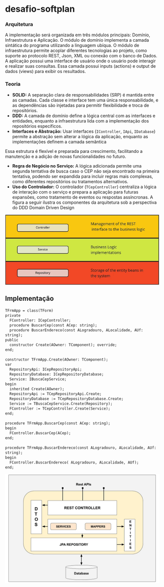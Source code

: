 # desafio-softplan


### Arquitetura

A implementação será organizada em três módulos principais: Domínio, Infraestrutura e Aplicação. O módulo de domínio implementa a camada sintática do programa utilizando a linguagem ubíqua.
O módulo de infraestrutura permite acoplar diferentes tecnologias ao projeto, como suporte ao protocolo REST, Json, XML ou conexão com o banco de Dados.
A aplicação possui uma interface de usuário onde o usuário pode interagir e realizar suas consultas. Essa camada possui inputs (actions) e output de dados (views) para exibir os resultados.
### Teoria

- **SOLID:** A separação clara de responsabilidades (SRP) é mantida entre as camadas. Cada classe e interface tem uma única responsabilidade, e as dependências são injetadas para permitir flexibilidade e troca de repositórios.
- **DDD:** A camada de domínio define a lógica central com as interfaces e entidades, enquanto a infraestrutura lida com a implementação dos repositórios específicos.
- **Interfaces e Abstração:** Usar interfaces (`IController`, `IApi`, `IDatabase`) permite a abstração sem alterar a lógica da aplicação, enquanto as implementações definem a camada semântica

Essa estrutura é flexível e preparada para crescimento, facilitando a manutenção e a adição de novas funcionalidades no futuro.
- **Regra de Negócio no Serviço:** A lógica adicionada permite uma segunda tentativa de busca caso o CEP não seja encontrado na primeira tentativa, podendo ser expandida para incluir regras mais complexas, como diferentes repositórios ou tratamentos alternativos.
- **Uso do Controlador:** O controlador (`TCepController`) centraliza a lógica de interação com o serviço e prepara a aplicação para futuras expansões, como tratamento de eventos ou respostas assíncronas.
A figura a seguir ilustra os componentes da arquitetura sob a perspectiva do DDD Domain Driven Design

![](https://github.com/ricardodarocha/desafio-softplan/blob/main/arq.png?raw=true)
## Implementação

```delphi
TFrmApp = class(TForm)
private
  FController: ICepController;
  procedure BuscarCep(const ACep: string);
  procedure BuscarEndereco(const ALogradouro, ALocalidade, AUf: string);
public
  constructor Create(AOwner: TComponent); override;
end;

constructor TFrmApp.Create(AOwner: TComponent);
var
  RepositoryApi: ICepRepositoryApi;
  RepositoryDatabase: ICepRepositoryDatabase;
  Service: IBuscaCepService;
begin
  inherited Create(AOwner);
  RepositoryApi := TCepRepositoryApi.Create; 
  RepositoryDatabase := TCepRepositoryDatabase.Create; 
  Service := TBuscaCepService.Create(Repository);
  FController := TCepController.Create(Service);
end;

procedure TFrmApp.BuscarCep(const ACep: string);
begin
  FController.BuscarCep(ACep);
end;

procedure TFrmApp.BuscarEndereco(const ALogradouro, ALocalidade, AUf: string);
begin
  FController.BuscarEndereco( ALogradouro, ALocalidade, AUf);
end;

```

![](https://github.com/ricardodarocha/desafio-softplan/blob/main/ddd.png?raw=true)
